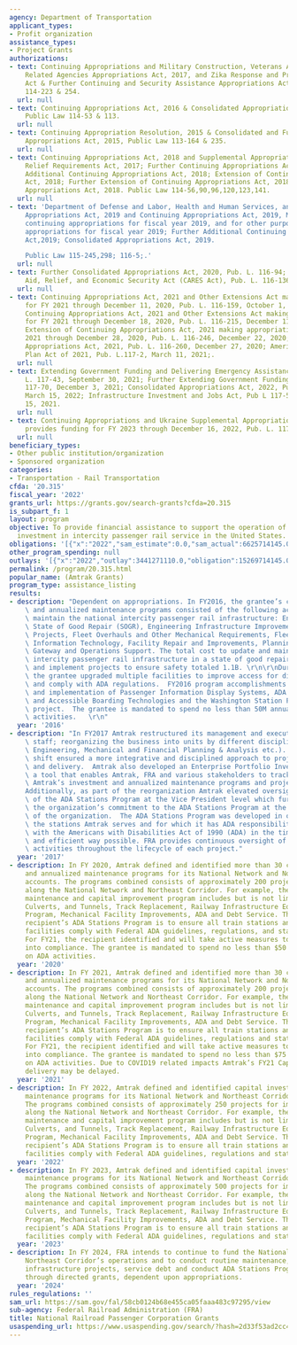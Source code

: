 ```yaml
---
agency: Department of Transportation
applicant_types:
- Profit organization
assistance_types:
- Project Grants
authorizations:
- text: Continuing Appropriations and Military Construction, Veterans Affairs and
    Related Agencies Appropriations Act, 2017, and Zika Response and Preparedness
    Act & Further Continuing and Security Assistance Appropriations Act, Public Law
    114-223 & 254.
  url: null
- text: Continuing Appropriations Act, 2016 & Consolidated Appropriations Act, 2016,
    Public Law 114-53 & 113.
  url: null
- text: Continuing Appropriation Resolution, 2015 & Consolidated and Further Continuing
    Appropriations Act, 2015, Public Law 113-164 & 235.
  url: null
- text: Continuing Appropriations Act, 2018 and Supplemental Appropriations for Disaster
    Relief Requirements Act, 2017; Further Continuing Appropriations Act, 2018; Further
    Additional Continuing Appropriations Act, 2018; Extension of Continuing Appropriations
    Act, 2018; Further Extension of Continuing Appropriations Act, 2018; and the Consolidated
    Appropriations Act, 2018. Public Law 114-56,90,96,120,123,141.
  url: null
- text: 'Department of Defense and Labor, Health and Human Services, and Education
    Appropriations Act, 2019 and Continuing Appropriations Act, 2019, Making further
    continuing appropriations for fiscal year 2019, and for other purposes making
    appropriations for fiscal year 2019; Further Additional Continuing Appropriations
    Act,2019; Consolidated Appropriations Act, 2019.

    Public Law 115-245,298; 116-5;.'
  url: null
- text: Further Consolidated Appropriations Act, 2020, Pub. L. 116-94; Coronavirus
    Aid, Relief, and Economic Security Act (CARES Act), Pub. L. 116-136.
  url: null
- text: Continuing Appropriations Act, 2021 and Other Extensions Act making appropriations
    for FY 2021 through December 11, 2020, Pub. L. 116-159, October 1, 2020; Further
    Continuing Appropriations Act, 2021 and Other Extensions Act making appropriations
    for FY 2021 through December 18, 2020, Pub. L. 116-215, December 11, 2020; Further
    Extension of Continuing Appropriations Act, 2021 making appropriations for FY
    2021 through December 28, 2020, Pub. L. 116-246, December 22, 2020; Consolidated
    Appropriations Act, 2021, Pub. L. 116-260, December 27, 2020; American Rescue
    Plan Act of 2021, Pub. L.117-2, March 11, 2021;.
  url: null
- text: Extending Government Funding and Delivering Emergency Assistance Act, Pub
    L. 117-43, September 30, 2021; Further Extending Government Funding Act, Pub L.
    117-70, December 3, 2021; Consolidated Appropriations Act, 2022, Pub L 117-103,
    March 15, 2022; Infrastructure Investment and Jobs Act, Pub L 117-58, November
    15, 2021.
  url: null
- text: Continuing Appropriations and Ukraine Supplemental Appropriations Act, 2023
    provides funding for FY 2023 through December 16, 2022, Pub. L. 117-180.
  url: null
beneficiary_types:
- Other public institution/organization
- Sponsored organization
categories:
- Transportation - Rail Transportation
cfda: '20.315'
fiscal_year: '2022'
grants_url: https://grants.gov/search-grants?cfda=20.315
is_subpart_f: 1
layout: program
objective: To provide financial assistance to support the operation of and capital
  investment in intercity passenger rail service in the United States.
obligations: '[{"x":"2022","sam_estimate":0.0,"sam_actual":6625714145.0,"usa_spending_actual":6620678623.98},{"x":"2023","sam_estimate":6770735000.0,"sam_actual":0.0,"usa_spending_actual":6770735091.0},{"x":"2024","sam_estimate":7431000000.0,"sam_actual":0.0,"usa_spending_actual":6726308185.0}]'
other_program_spending: null
outlays: '[{"x":"2022","outlay":3441271110.0,"obligation":15269714145.0},{"x":"2023","outlay":2432735000.0,"obligation":2432735000.0},{"x":"2024","outlay":2407624185.0,"obligation":2407624185.0}]'
permalink: /program/20.315.html
popular_name: (Amtrak Grants)
program_type: assistance_listing
results:
- description: "Dependent on appropriations. In FY2016, the grantee’s capital investment\
    \ and annualized maintenance programs consisted of the following activities to\
    \ maintain the national intercity passenger rail infrastructure: Engineering Infrastructure\
    \ State of Good Repair (SOGR), Engineering Infrastructure Improvements, ADA Compliance\
    \ Projects, Fleet Overhauls and Other Mechanical Requirements, Fleet Acquisitions,\
    \ Information Technology, Facility Repair and Improvements, Planning and Development,\
    \ Gateway and Operations Support. The total cost to update and maintain the national\
    \ intercity passenger rail infrastructure in a state of good repair, develop plans\
    \ and implement projects to ensure safety totaled 1.1B. \r\n\r\nDuring FY2016\
    \ the grantee upgraded multiple facilities to improve access for disabled patrons\
    \ and comply with ADA regulations.  FY2016 program accomplishments include development\
    \ and implementation of Passenger Information Display Systems, ADA Stations Program\
    \ and Accessible Boarding Technologies and the Washington Station PIDS Replacement\
    \ project.  The grantee is mandated to spend no less than 50M annually on ADA\
    \ activities.   \r\n"
  year: '2016'
- description: "In FY2017 Amtrak restructured its management and executive leadership\
    \ staff; reorganizing the business into units by different disciplines (e.g.,\
    \ Engineering, Mechanical and Financial Planning & Analysis etc.).  This organizational\
    \ shift ensured a more integrative and disciplined approach to project management\
    \ and delivery.  Amtrak also developed an Enterprise Portfolio Inventory Dashboard,\
    \ a tool that enables Amtrak, FRA and various stakeholders to track and manage\
    \ Amtrak’s investment and annualized maintenance programs and projects.  \n\n\
    Additionally, as part of the reorganization Amtrak elevated oversight and management\
    \ of the ADA Stations Program at the Vice President level which further demonstrated\
    \ the organization’s commitment to the ADA Stations Program at the highest levels\
    \ of the organization.  The ADA Stations Program was developed in order to bring\
    \ the stations Amtrak serves and for which it has ADA responsibility into compliance\
    \ with the Americans with Disabilities Act of 1990 (ADA) in the timeliest, integrated\
    \ and efficient way possible. FRA provides continuous oversight of all ADA implementation\
    \ activities throughout the lifecycle of each project."
  year: '2017'
- description: In FY 2020, Amtrak defined and identified more than 30 capital investment
    and annualized maintenance programs for its National Network and Northeast Corridor
    accounts. The programs combined consists of approximately 200 projects for implementation
    along the National Network and Northeast Corridor. For example, the recipient’s
    maintenance and capital improvement program includes but is not limited to Bridges,
    Culverts, and Tunnels, Track Replacement, Railway Infrastructure Equipment, Locomotive
    Program, Mechanical Facility Improvements, ADA and Debt Service. The aim of the
    recipient’s ADA Stations Program is to ensure all train stations and passenger
    facilities comply with Federal ADA guidelines, regulations, and statutory requirements.
    For FY21, the recipient identified and will take active measures to bring 15 stations
    into compliance. The grantee is mandated to spend no less than $50 million annually
    on ADA activities.
  year: '2020'
- description: In FY 2021, Amtrak defined and identified more than 30 capital investment
    and annualized maintenance programs for its National Network and Northeast Corridor
    accounts. The programs combined consists of approximately 200 projects for implementation
    along the National Network and Northeast Corridor. For example, the recipient’s
    maintenance and capital improvement program includes but is not limited to Bridges,
    Culverts, and Tunnels, Track Replacement, Railway Infrastructure Equipment, Locomotive
    Program, Mechanical Facility Improvements, ADA and Debt Service. The aim of the
    recipient’s ADA Stations Program is to ensure all train stations and passenger
    facilities comply with Federal ADA guidelines, regulations and statutory requirements.
    For FY21, the recipient identified and will take active measures to bring 15 stations
    into compliance. The grantee is mandated to spend no less than $75 million annually
    on ADA activities. Due to COVID19 related impacts Amtrak’s FY21 Capital Program
    delivery may be delayed.
  year: '2021'
- description: In FY 2022, Amtrak defined and identified capital investment and annualized
    maintenance programs for its National Network and Northeast Corridor accounts.
    The programs combined consists of approximately 250 projects for implementation
    along the National Network and Northeast Corridor. For example, the recipient’s
    maintenance and capital improvement program includes but is not limited to Bridges,
    Culverts, and Tunnels, Track Replacement, Railway Infrastructure Equipment, Locomotive
    Program, Mechanical Facility Improvements, ADA and Debt Service. The aim of the
    recipient’s ADA Stations Program is to ensure all train stations and passenger
    facilities comply with Federal ADA guidelines, regulations and statutory requirements.
  year: '2022'
- description: In FY 2023, Amtrak defined and identified capital investment and annualized
    maintenance programs for its National Network and Northeast Corridor accounts.
    The programs combined consists of approximately 500 projects for implementation
    along the National Network and Northeast Corridor. For example, the recipient’s
    maintenance and capital improvement program includes but is not limited to Bridges,
    Culverts, and Tunnels, Track Replacement, Railway Infrastructure Equipment, Locomotive
    Program, Mechanical Facility Improvements, ADA and Debt Service. The aim of the
    recipient’s ADA Stations Program is to ensure all train stations and passenger
    facilities comply with Federal ADA guidelines, regulations and statutory requirements.
  year: '2023'
- description: In FY 2024, FRA intends to continue to fund the National Network and
    Northeast Corridor’s operations and to conduct routine maintenance, construct
    infrastructure projects, service debt and conduct ADA Stations Program activities
    through directed grants, dependent upon appropriations.
  year: '2024'
rules_regulations: ''
sam_url: https://sam.gov/fal/58cb0124b68e455ca05faaa483c97295/view
sub-agency: Federal Railroad Administration (FRA)
title: National Railroad Passenger Corporation Grants
usaspending_url: https://www.usaspending.gov/search/?hash=2d33f53ad2cc49c2cf27ec74b42d34f4
---
```

